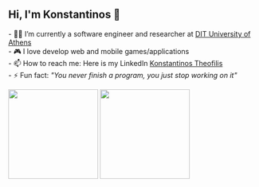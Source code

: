 ## Hi, I'm Konstantinos 👋 

<p>
- 👨‍💻 I’m currently a software engineer and researcher at <a href='https://www.di.uoa.gr/en'>DIT University of Athens</a> <br/>
- 🎮 I love develop web and mobile games/applications <br/>
- 📫 How to reach me: </b> Here is my LinkedIn <a href='https://www.linkedin.com/in/konstantinos-theofilis-770396144/'> Konstantinos Theofilis </a><br/>
- ⚡ Fun fact: <i>"You never finish a program, you just stop working on it"</i> <br/>
</p>

<a>
  <img height="180em" align="center" src="https://github-readme-stats.vercel.app/api?username=kostantinostheo&theme=react&show_icons=true" />
</a>
<a>
  <img height="180em" align="center" src="https://github-readme-stats.vercel.app/api/top-langs/?username=kostantinostheo&theme=react&layout=compact" />
</a>
<!--
</br>
<summary> Github Stats: </summary>
<img src='https://github-readme-stats.vercel.app/api?username=kostantinostheo&theme=calm&show_icons=true&include_all_commits=true'/>

<summary> Most used languages: </summary>
<img src='https://github-readme-stats.vercel.app/api/top-langs/?username=kostantinostheo&layout=compact&langs_count=8'/>



<!--
**kostantinostheo/kostantinostheo** is a ✨ _special_ ✨ repository because its `README.md` (this file) appears on your GitHub profile.

Here are some ideas to get you started:

- 🔭 I’m currently working on ...
- 🌱 I’m currently learning ...
- 👯 I’m looking to collaborate on ...
- 🤔 I’m looking for help with ...
- 💬 Ask me about ...
- 📫 How to reach me: ...
- 😄 Pronouns: ...
- ⚡ Fun fact: ...
-->
